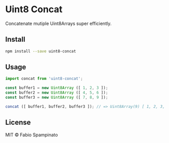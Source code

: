 # Uint8 Concat

Concatenate mutiple Uint8Arrays super efficiently.

## Install

```sh
npm install --save uint8-concat
```

## Usage

```ts
import concat from 'uint8-concat';

const buffer1 = new Uint8Array ([ 1, 2, 3 ]);
const buffer2 = new Uint8Array ([ 4, 5, 6 ]);
const buffer3 = new Uint8Array ([ 7, 8, 9 ]);

concat ([ buffer1, buffer2, buffer3 ]); // => Uint8Array(9) [ 1, 2, 3, 4, 5, 6, 7, 8, 9 ]
```

## License

MIT © Fabio Spampinato

